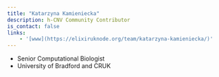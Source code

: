 ```yaml
---
title: "Katarzyna Kamieniecka"
description: h-CNV Community Contributor
is_contact: false
links:
	- '[www](https://elixiruknode.org/team/katarzyna-kamieniecka/)'
---
```


* Senior Computational Biologist
* University of Bradford and CRUK

